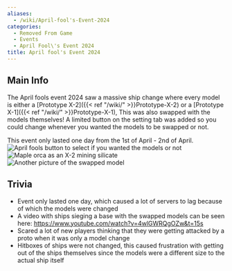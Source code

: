 ```yaml
---
aliases:
  - /wiki/April-fool's-Event-2024
categories:
  - Removed From Game
  - Events
  - April Fool\'s Event 2024
title: April fool's Event 2024
---
```


## Main Info

The April fools event 2024 saw a massive ship change where every model is either a [Prototype X-2]({{< ref "/wiki/" >}}Prototype-X-2) or a [Prototype X-1]({{< ref "/wiki/" >}}Prototype-X-1), This was also swapped with the models themselves! A limited button on the setting tab was added so you could change whenever you wanted the models to be swapped or not.

This event only lasted one day from the 1st of April - 2nd of April. ![April fools button to select if you wanted the models or
not](Screenshot_2024-04-01_200529.png "April fools button to select if you wanted the models or not") ![Maple orca as an X-2 mining
silicate](Screenshot_2024-04-01_200306.png "Maple orca as an X-2 mining silicate") ![Another picture of the swapped
model](Screenshot_2024-04-01_181651.png "Another picture of the swapped model")

## Trivia

- Event only lasted one day, which caused a lot of servers to lag because of which the models were changed
- A video with ships sieging a base with the swapped models can be seen here: <https://www.youtube.com/watch?v=4wlGWRQgOZw&t=15s>
- Scared a lot of new players thinking that they were getting attacked by a proto when it was only a model change
- Hitboxes of ships were not changed, this caused frustration with getting out of the ships themselves since the models were a different size to the actual ship itself
